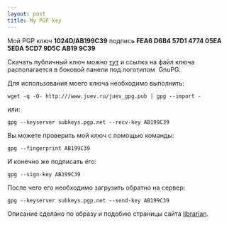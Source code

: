 ```yaml
--- 
layout: post
title: My PGP key
---
```

Мой PGP ключ <strong>1024D/AB199C39</strong> подпись <strong>FEA6 D6B4 57D1 4774 05EA  5EDA 5CD7 9D5C AB19 9C39</strong>

Скачать публичный ключ можно <a href="/juev_gpg.pub">тут</a> и ссылка на файл ключа располагается  в боковой панели под логотипом  GnuPG.

Для использования моего ключа необходимо выполнить:

    wget -q -O- http:///www.juev.ru/juev_gpg.pub | gpg --import -

или:

    gpg --keyserver subkeys.pgp.net --recv-key AB199C39

Вы можете проверить мой ключ с помощью команды:

    gpg --fingerprint AB199C39

И конечно же подписать его:

    gpg --sign-key AB199C39

После чего его необходимо загрузить обратно на сервер:

    gpg --keyserver subkeys.pgp.net --send-key AB199C39

Описание сделано по образу и подобию страницы сайта <a href="http://librarian.spb.ru/page/my-pgp-key" rel="nofollow">librarian</a>.
